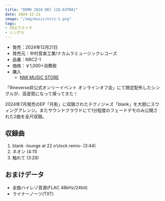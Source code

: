 ```yaml
---
title: "DEMO 2024 DEC [CD-EXTRA]"
date: 2024-12-21
image: "/img/music/nrcz-1.png"
tags:
- CDエクストラ
- シングル
---
```


- 発売：2024年12月21日
- 発売元：中村音楽工業/ナカムラミュージックレコーズ
- 品番：NRCZ-1
- 価格：￥1,000+消費税
- 購入
    - [NMI MUSIC STORE](https://nmimusic.booth.pm/items/6371255)

「9ineverse非公式オンリーイベント オンラインオフ会」にて限定配布したシングルが、高音質になって帰ってきた！

2024年7月発売のEP「月影」に収録されたテクノジャズ「blank」を大胆にスウィングアレンジ。またサウンドクラウドにて1分程度のフェードデモのみ公開された2曲を全尺収録。

## 収録曲
1. blank -lounge at 22 o’clock remix- (3:44)
2. ネオン (4:11)
3. 触れて (3:28)

## おまけデータ
- 全曲ハイレゾ音源(FLAC 48kHz/24bit)
- ライナーノーツ(TXT)
